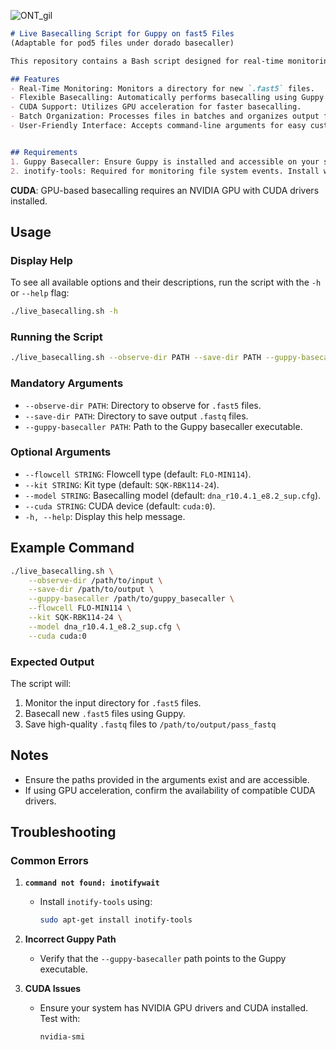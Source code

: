 ![ONT_gil](https://github.com/user-attachments/assets/40207d42-d75c-43ce-b34b-292de3edacbe)

```markdown
# Live Basecalling Script for Guppy on fast5 Files
(Adaptable for pod5 files under dorado basecaller)

This repository contains a Bash script designed for real-time monitoring and basecalling of Nanopore `.fast5` files using Guppy. The script leverages `inotifywait` to observe a specified directory for new `.fast5` files, processes them using Guppy for super-accuracy basecalling, and saves the resulting `.fastq` files to a designated output directory.

## Features
- Real-Time Monitoring: Monitors a directory for new `.fast5` files.
- Flexible Basecalling: Automatically performs basecalling using Guppy with configurable flowcell, kit, and model parameters.
- CUDA Support: Utilizes GPU acceleration for faster basecalling.
- Batch Organization: Processes files in batches and organizes output files into a single location.
- User-Friendly Interface: Accepts command-line arguments for easy customization, including a `-h` option to display help.


## Requirements
1. Guppy Basecaller: Ensure Guppy is installed and accessible on your system.
2. inotify-tools: Required for monitoring file system events. Install with:

```


**CUDA**: GPU-based basecalling requires an NVIDIA GPU with CUDA drivers installed.


## Usage
### Display Help
To see all available options and their descriptions, run the script with the `-h` or `--help` flag:

```bash
./live_basecalling.sh -h
```

### Running the Script
```bash
./live_basecalling.sh --observe-dir PATH --save-dir PATH --guppy-basecaller PATH [OPTIONS]
```

### Mandatory Arguments
- `--observe-dir PATH`: Directory to observe for `.fast5` files.
- `--save-dir PATH`: Directory to save output `.fastq` files.
- `--guppy-basecaller PATH`: Path to the Guppy basecaller executable.

### Optional Arguments
- `--flowcell STRING`: Flowcell type (default: `FLO-MIN114`).
- `--kit STRING`: Kit type (default: `SQK-RBK114-24`).
- `--model STRING`: Basecalling model (default: `dna_r10.4.1_e8.2_sup.cfg`).
- `--cuda STRING`: CUDA device (default: `cuda:0`).
- `-h, --help`: Display this help message.

## Example Command
```bash
./live_basecalling.sh \
    --observe-dir /path/to/input \
    --save-dir /path/to/output \
    --guppy-basecaller /path/to/guppy_basecaller \
    --flowcell FLO-MIN114 \
    --kit SQK-RBK114-24 \
    --model dna_r10.4.1_e8.2_sup.cfg \
    --cuda cuda:0
```

### Expected Output
The script will:
1. Monitor the input directory for `.fast5` files.
2. Basecall new `.fast5` files using Guppy.
3. Save high-quality `.fastq` files to `/path/to/output/pass_fastq`

## Notes
- Ensure the paths provided in the arguments exist and are accessible.
- If using GPU acceleration, confirm the availability of compatible CUDA drivers.


## Troubleshooting
### Common Errors
1. **`command not found: inotifywait`**
   - Install `inotify-tools` using:
     ```bash
     sudo apt-get install inotify-tools
     ```

2. **Incorrect Guppy Path**
   - Verify that the `--guppy-basecaller` path points to the Guppy executable.

3. **CUDA Issues**
   - Ensure your system has NVIDIA GPU drivers and CUDA installed. Test with:
     ```bash
     nvidia-smi
     ```
